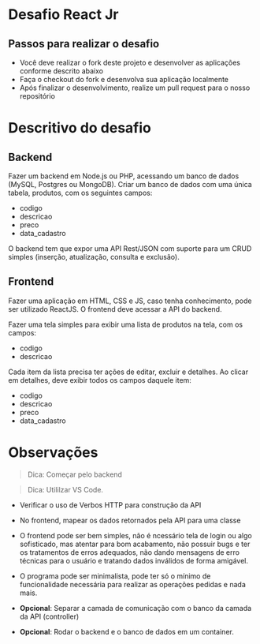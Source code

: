 # Desafio React Jr

## Passos para realizar o desafio

- Você deve realizar o fork deste projeto e desenvolver as aplicações conforme descrito abaixo
- Faça o checkout do fork e desenvolva sua aplicação localmente
- Após finalizar o desenvolvimento, realize um pull request para o nosso repositório

# Descritivo do desafio

## Backend
Fazer um backend em Node.js ou PHP, acessando um banco de dados (MySQL, Postgres ou MongoDB). Criar um banco de dados com uma única tabela, produtos, com os seguintes campos:
- codigo
- descricao
- preco
- data_cadastro

O backend tem que expor uma API Rest/JSON com suporte para um CRUD simples (inserção, atualização, consulta e exclusão).

## Frontend
Fazer uma aplicação em HTML, CSS e JS, caso tenha conhecimento, pode ser utilizado ReactJS. O frontend deve acessar a API do backend.

Fazer uma tela simples para exibir uma lista de produtos na tela, com os campos:

- codigo
- descricao

Cada item da lista precisa ter ações de editar, excluir e detalhes. Ao clicar em detalhes, deve exibir todos os campos daquele item:

- codigo
- descricao
- preco
- data_cadastro

# Observações
> Dica: Começar pelo backend

> Dica: Utililzar VS Code.

- Verificar o uso de Verbos HTTP para construção da API

- No frontend, mapear os dados retornados pela API para uma classe

-  O frontend pode ser bem simples, não é ncessário tela de login ou algo sofisticado, mas atentar para bom acabamento, não possuir bugs e ter os tratamentos de erros adequados, não dando mensagens de erro técnicas para o usuário e tratando dados inválidos de forma amigável.

- O programa pode ser minimalista, pode ter só o mínimo de funcionalidade necessária para realizar as operações pedidas e nada mais.

- **Opcional**: Separar a camada de comunicação com o banco da camada da API (controller)

- **Opcional**: Rodar o backend e o banco de dados em um container.
